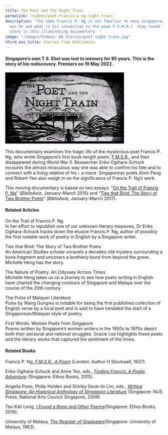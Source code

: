 ```yaml
---
title: The Poet and the Night Train
permalink: /videos/poet-francis-p-ng-night-train
description: "The name Francis P. Ng is not familiar to many Singaporeans. Who
  was he and what is his connection to the poem F.S.M.R.?  Stay tuned for his
  story in this illuminating documentary. "
image: "/images/Videos: BA Stories/poet night train.jpg"
third_nav_title: Stories from BiblioAsia
---
```


#### Singapore’s own T.S. Eliot was lost to memory for 85 years. This is the story of his rediscovery. Premiers on 19 May 2022. 

 ![The poet and the night train](/images/Videos:%20BA%20Stories/poet%20night%20train.jpg)


This documentary examines the tragic life of the mysterious poet Francis P. Ng, who wrote Singapore’s first book-length poem, [F.M.S.R.](https://eservice.nlb.gov.sg/item_holding.aspx?bid=5334024), and then disappeared during World War II. Researcher Eriko Ogihara-Schuck recounts the almost miraculous way she was able to confirm his fate and to connect with a living relative of his – a niece. Singaporean poets Alvin Pang and Robert Yeo also weigh in on the significance of Francis P. Ng’s work. 

This moving documentary is based on two essays: “[On the Trail of Francis P. Ng](/vol-10/issue-4/jan-march-2015/on-the-trail)” (*BiblioAsia*, January–March 2015) and “[Ties that Bind: The Story of Two Brother Poets](/vol-12/issue-4/jan-mar-2017/ties-that-bind)” (*BiblioAsia*, January–March 2017). 

#### Related Articles
<a style="text-decoration: none;" href="/vol-11/issue-4/jan-mar-2016/mems-cookery-book-william-edward-kinsey">On the Trail of Francis P. Ng</a>
<br>In her effort to republish one of our unknown literary treasures, Dr Eriko Ogihara-Schuck tracks down the elusive Francis P. Ng, author of possibly the first notable work of poetry in English by a Singapore writer.

<a style="text-decoration: none;" href="/vol-12/issue-4/jan-mar-2017/ties-that-bind">Ties that Bind: The Story of Two Brother Poets</a> 
<br>An American Studies scholar unravels a decades-old mystery surrounding a bone fragment and uncovers a brotherly bond from beyond the grave. Michelle Heng has the story.

<a style="text-decoration: none;" href="/vol-17/issue-1/apr-jun-2021/poetry">The Nature of Poetry: An Odyssey Across Times</a>
<br>Michelle Heng takes us on a journey to see how poets writing in English have charted the changing contours of Singapore and Malaya over the course of the 20th century.

<a style="text-decoration: none;" href="/vol-11/issue-4/jan-mar-2016/pulse-malayan-literature-wang-gung-wu">The Pulse of Malayan Literature</a>
<br>*Pulse* by Wang Gungwu is notable for being the first published collection of English verse by a local poet and is said to have heralded the start of a Singaporean/Malayan style of poetry. 

<a style="text-decoration: none;" href="/vol-10/issue-1/apr-jun-2014/first-women-poets">First Words: Women Poets from Singapore</a>
<br>Poems written by Singapore’s women writers in the 1950s to 1970s depict both their personal and national struggles. Gracie Lee highlights these poets and the literary works that captured the sentiment of the times.

#### Related Books
Francis P. Ng,*[ F.M.S.R.: A Poem](https://eservice.nlb.gov.sg/item_holding.aspx?bid=5334024)* (London: Author H Stockwell, 1937). 

Eriko Ogihara-Schuck and Anne Teo, eds., *[Finding Francis: A Poetic Adventure](http://eservice.nlb.gov.sg/itemholdings.aspx?bid=201951092)* (Singapore: Ethos Books, 2015).

Angelia Poon, Philip Holden and Shirley Geok-lin Lim, eds., *[Writing Singapore: An Historical Anthology of Singapore Literature](http://eservice.nlb.gov.sg/item_holding_s.aspx?bid=13180645)* (Singapore: NUS Press; National Arts Council Singapore, 2009)

Teo Kah Leng, *[I Found a Bone and Other Poems](http://eservice.nlb.gov.sg/item_holding_s.aspx?bid=202554510)*(Singapore: Ethos Books, 2016). 

University of Malaya, *[The Register of Graduates](https://eservice.nlb.gov.sg/item_holding.aspx?bid=4413300)*(Singapore: University of Malaya, 1963).